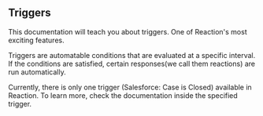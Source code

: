## Triggers 

This documentation will teach you about triggers. One of Reaction's most exciting features.

Triggers are automatable conditions that are evaluated at a specific interval. If the conditions are satisfied, certain responses(we call them reactions) are run automatically.

Currently, there is only one trigger (Salesforce: Case is Closed) available in Reaction.
To learn more, check the documentation inside the specified trigger.


